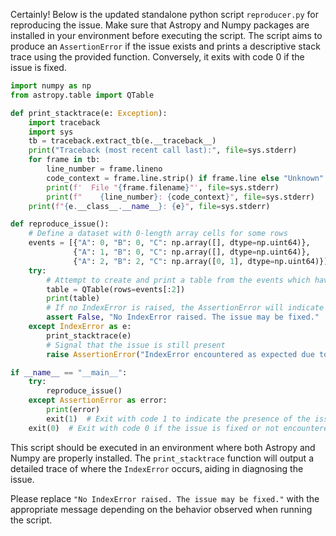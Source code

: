 Certainly! Below is the updated standalone python script `reproducer.py` for reproducing the issue. Make sure that Astropy and Numpy packages are installed in your environment before executing the script. The script aims to produce an `AssertionError` if the issue exists and prints a descriptive stack trace using the provided function. Conversely, it exits with code 0 if the issue is fixed.

```python
import numpy as np
from astropy.table import QTable

def print_stacktrace(e: Exception):
    import traceback
    import sys
    tb = traceback.extract_tb(e.__traceback__)
    print("Traceback (most recent call last):", file=sys.stderr)
    for frame in tb:
        line_number = frame.lineno
        code_context = frame.line.strip() if frame.line else "Unknown"
        print(f'  File "{frame.filename}"', file=sys.stderr)
        print(f"    {line_number}: {code_context}", file=sys.stderr)
    print(f"{e.__class__.__name__}: {e}", file=sys.stderr)

def reproduce_issue():
    # Define a dataset with 0-length array cells for some rows
    events = [{"A": 0, "B": 0, "C": np.array([], dtype=np.uint64)},
              {"A": 1, "B": 0, "C": np.array([], dtype=np.uint64)},
              {"A": 2, "B": 2, "C": np.array([0, 1], dtype=np.uint64)}]
    try:
        # Attempt to create and print a table from the events which have 0-length array cells
        table = QTable(rows=events[:2])
        print(table)
        # If no IndexError is raised, the AssertionError will indicate that the issue might have been fixed
        assert False, "No IndexError raised. The issue may be fixed."
    except IndexError as e:
        print_stacktrace(e)
        # Signal that the issue is still present
        raise AssertionError("IndexError encountered as expected due to the issue.") from e

if __name__ == "__main__":
    try:
        reproduce_issue()
    except AssertionError as error:
        print(error)
        exit(1)  # Exit with code 1 to indicate the presence of the issue
    exit(0)  # Exit with code 0 if the issue is fixed or not encountered
```

This script should be executed in an environment where both Astropy and Numpy are properly installed. The `print_stacktrace` function will output a detailed trace of where the `IndexError` occurs, aiding in diagnosing the issue. 

Please replace `"No IndexError raised. The issue may be fixed."` with the appropriate message depending on the behavior observed when running the script.